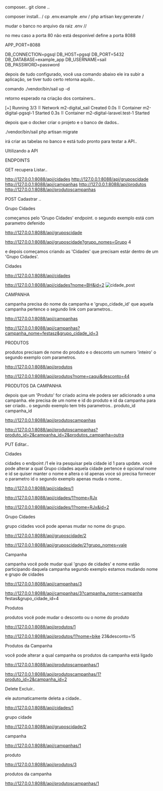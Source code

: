 composer..
git clone ..

composer install.. /
cp .env.example .env /
php artisan key:generate /

mudar o banco no arquivo da raiz 
.env //

no meu caso a porta 80 não está desponivel define a porta 8088

APP_PORT=8088

DB_CONNECTION=pgsql
DB_HOST=pgsql
DB_PORT=5432
DB_DATABASE=example_app
DB_USERNAME=sail
DB_PASSWORD=password

depois de tudo configurado, você usa comando abaixo ele ira subir a aplicação, se tiver tudo certo retorna aquilo..

comando
./vendor/bin/sail up -d

retorno esperado na criação dos containers..

[+] Running 3/3
 ⠿ Network m2-digital_sail              Created                                                                                                    0.0s
 ⠿ Container m2-digital-pgsql-1         Started                                                                                                    0.3s
 ⠿ Container m2-digital-laravel.test-1  Started 

depois que o docker criar o projeto e o banco de dados..

./vendor/bin/sail php artisan migrate

irá criar as tabelas no banco e está tudo pronto para testar a API..


Ultilizando a API



ENDPOINTS

GET recupera Listar..

http://127.0.0.1:8088/api/cidades
http://127.0.0.1:8088/api/gruposcidade
http://127.0.0.1:8088/api/campanhas
http://127.0.0.1:8088/api/produtos
http://127.0.0.1:8088/api/produtoscampanhas

POST Cadastrar ..

Grupo Cidades

começamos pelo 'Grupo Cidades' endpoint.
o segundo exemplo está com parametro defenido

http://127.0.0.1:8088/api/gruposcidade

http://127.0.0.1:8088/api/gruposcidade?grupo_nomes=Grupo 4


e depois começamos criando as 'Cidades' que precisam estár dentro de um 'Grupo Cidades'.

Cidades

http://127.0.0.1:8088/api/cidades

http://127.0.0.1:8088/api/cidades?nome=BH&id=2
![cidade_post](https://user-images.githubusercontent.com/39299613/197688972-4de6d04d-d295-4ff3-9d49-74f47747787d.png)


CAMPANHA

campanha precisa do nome da campanha e 'grupo_cidade_id' que aquela campanha
pertence o segundo link com parametros..

http://127.0.0.1:8088/api/campanhas

http://127.0.0.1:8088/api/campanhas?campanha_nome=festasz&grupo_cidade_id=3

PRODUTOS

produtos precisam de nome do produto e o desconto um numero 'inteiro'
o segundo exemplo com parametros.

http://127.0.0.1:8088/api/produtos

http://127.0.0.1:8088/api/produtos?nome=caqui&desconto=44

PRODUTOS DA CAMPANHA

depois que um 'Produto' for criado acima ele podera ser adicionado a uma campanha.
ele precisa de um nome e id do produto e id da campanha para ser criado..
o segundo exemplo tem três parametros..
produto_id
campanha_id

http://127.0.0.1:8088/api/produtoscampanhas

http://127.0.0.1:8088/api/produtoscampanhas?produto_id=2&campanha_id=2&produtos_campanha=outra


PUT Editar..

Cidades

cidades o endpoint /1 ele ira pesquisar pela cidade id 1 para update.
você pode alterar a qual Grupo cidades aquela cidade pertence
é opcional nome e id se quiser manter o nome e altera o id apenas
voce só precisa fornecer o parametro id
o segundo exemplo apenas muda o nome..

http://127.0.0.1:8088/api/cidades/1

http://127.0.0.1:8088/api/cidades/1?nome=RJx

http://127.0.0.1:8088/api/cidades/1?nome=RJx&id=2


Grupo Cidades

grupo cidades você pode apenas mudar no nome do grupo.


http://127.0.0.1:8088/api/gruposcidade/2

http://127.0.0.1:8088/api/gruposcidade/2?grupo_nomes=vale


Campanha

campanha você pode mudar qual 'grupo de cidades' e nome
estão participando daquela campanha
segundo exemplo estamos mudando nome e grupo de cidades


http://127.0.0.1:8088/api/campanhas/3

http://127.0.0.1:8088/api/campanhas/3?campanha_nome=campanha festas&grupo_cidade_id=4

Produtos

produtos você pode mudar o desconto ou o nome do produto

http://127.0.0.1:8088/api/produtos/1

http://127.0.0.1:8088/api/produtos/1?nome=bike 23&desconto=15


Produtos da Campanha

você pode alterar a qual campanha os produtos da campanha está ligado


http://127.0.0.1:8088/api/produtoscampanhas/1

http://127.0.0.1:8088/api/produtoscampanhas/1?produto_id=2&campanha_id=2


Delete Excluir..

ele automaticamente deleta a cidade..

http://127.0.0.1:8088/api/cidades/1

grupo cidade

http://127.0.0.1:8088/api/gruposcidade/2

campanha

http://127.0.0.1:8088/api/campanhas/1

produto

http://127.0.0.1:8088/api/produtos/3

produtos da campanha

http://127.0.0.1:8088/api/produtoscampanhas/1




